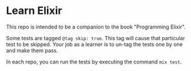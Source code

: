 Learn Elixir
=

This repo is intended to be a companion to the book "Programming Elixir".

Some tests are tagged `@tag skip: true`. This tag will cause that
particular test to be skipped. Your job as a learner is to un-tag the tests one
by one and make them pass.

In each repo, you can run the tests by executing the command `mix test`.
